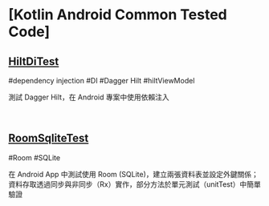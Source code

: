 # [Kotlin Android Common Tested Code]

## [HiltDiTest](./HiltDiTest)

#dependency injection #DI #Dagger Hilt #hiltViewModel

測試 Dagger Hilt，在 Android 專案中使用依賴注入

<br>

## [RoomSqliteTest](./RoomSqliteTest)

#Room #SQLite

在 Android App 中測試使用 Room (SQLite)，建立兩張資料表並設定外鍵關係；資料存取透過同步與非同步（Rx）實作，部分方法於單元測試（unitTest）中簡單驗證

<br>

